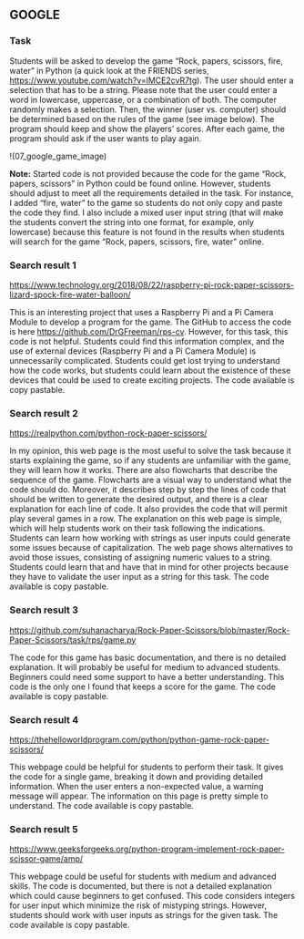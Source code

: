 ## GOOGLE

### Task

Students will be asked to develop the game “Rock, papers, scissors, fire, water” in Python (a quick look at the FRIENDS series, https://www.youtube.com/watch?v=lMCE2cvR7tg). The user should enter a selection that has to be a string. Please note that the user could enter a word in lowercase, uppercase, or a combination of both. The computer randomly makes a selection. Then, the winner (user vs. computer) should be determined based on the rules of the game (see image below). The program should keep and show the players’ scores. After each game, the program should ask if the user wants to play again.

!(07_google_game_image)

**Note:** Started code is not provided because the code for the game “Rock, papers, scissors” in Python could be found online. However, students should adjust to meet all the requirements detailed in the task. For instance, I added “fire, water” to the game so students do not only copy and paste the code they find. I also include a mixed user input string (that will make the students convert the string into one format, for example, only lowercase) because this feature is not found in the results when students will search for the game “Rock, papers, scissors, fire, water” online.

### Search result 1

https://www.technology.org/2018/08/22/raspberry-pi-rock-paper-scissors-lizard-spock-fire-water-balloon/

This is an interesting project that uses a Raspberry Pi and a Pi Camera Module to develop a program for the game. The GitHub to access the code is here https://github.com/DrGFreeman/rps-cv. However, for this task, this code is not helpful. Students could find this information complex, and the use of external devices (Raspberry Pi and a Pi Camera Module) is unnecessarily complicated. Students could get lost trying to understand how the code works, but students could learn about the existence of these devices that could be used to create exciting projects. The code available is copy pastable.

### Search result 2

https://realpython.com/python-rock-paper-scissors/

In my opinion, this web page is the most useful to solve the task because it starts explaining the game, so if any students are unfamiliar with the game, they will learn how it works. There are also flowcharts that describe the sequence of the game. Flowcharts are a visual way to understand what the code should do. Moreover, it describes step by step the lines of code that should be written to generate the desired output, and there is a clear explanation for each line of code. It also provides the code that will permit play several games in a row. The explanation on this web page is simple, which will help students work on their task following the indications. Students can learn how working with strings as user inputs could generate some issues because of capitalization. The web page shows alternatives to avoid those issues, consisting of assigning numeric values to a string. Students could learn that and have that in mind for other projects because they have to validate the user input as a string for this task. The code available is copy pastable.

### Search result 3

https://github.com/suhanacharya/Rock-Paper-Scissors/blob/master/Rock-Paper-Scissors/task/rps/game.py

The code for this game has basic documentation, and there is no detailed explanation. It will probably be useful for medium to advanced students. Beginners could need some support to have a better understanding. This code is the only one I found that keeps a score for the game. The code available is copy pastable.

### Search result 4

https://thehelloworldprogram.com/python/python-game-rock-paper-scissors/

This webpage could be helpful for students to perform their task. It gives the code for a single game, breaking it down and providing detailed information. When the user enters a non-expected value, a warning message will appear. The information on this page is pretty simple to understand. The code available is copy pastable.

### Search result 5

https://www.geeksforgeeks.org/python-program-implement-rock-paper-scissor-game/amp/

This webpage could be useful for students with medium and advanced skills. The code is documented, but there is not a detailed explanation which could cause beginners to get confused. This code considers integers for user input which minimize the risk of mistyping strings. However, students should work with user inputs as strings for the given task. The code available is copy pastable.
